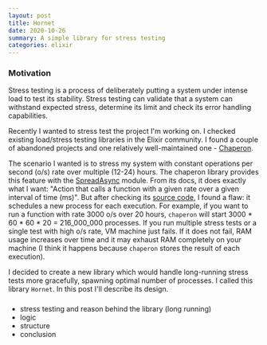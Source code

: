 ```yaml
---
layout: post
title: Hornet
date: 2020-10-26
summary: A simple library for stress testing
categories: elixir
---
```


### Motivation

Stress testing is a process of deliberately putting a system under intense load to test its stability. Stress testing can validate that a system can withstand expected stress, determine its limit and check its error handling capabilities.

Recently I wanted to stress test the project I'm working on. I checked existing load/stress testing libraries in the Elixir community. I found a couple of abandoned projects and one relatively well-maintained one - [Chaperon](https://github.com/polleverywhere/chaperon).

The scenario I wanted is to stress my system with constant operations per second (o/s) rate over multiple (12-24) hours. The chaperon library provides this feature with the [SpreadAsync](https://hexdocs.pm/chaperon/Chaperon.Action.SpreadAsync.html) module. From its docs, it does exactly what I want: "Action that calls a function with a given rate over a given interval of time (ms)". But after checking its [source code](https://github.com/polleverywhere/chaperon/blob/13cc4a2d2a7baacddf20c46397064b5e42a48d97/lib/chaperon/action/spread_async.ex), I found a flaw: it schedules a new process for each execution. For example, if you want to run a function with rate 3000 o/s over 20 hours, `chaperon` will start 3000 * 60 * 60 * 20 = 216_000_000 processes. If you run multiple stress tests or a single test with high o/s rate, VM machine just fails. If it does not fail, RAM usage increases over time and it may exhaust RAM completely on your machine (I think it happens because `chaperon` stores the result of each execution).

I decided to create a new library which would handle long-running stress tests more gracefully, spawning optimal number of processes. I called this library `Hornet`. In this post I'll describe its design.

###

- stress testing and reason behind the library (long running)
- logic
- structure
- conclusion
